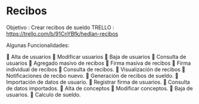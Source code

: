 # Recibos
Objetivo :  Crear recibos de sueldo
TRELLO :  https://trello.com/b/91CnYBfk/hedlan-recibos

Algunas  Funcionalidades:

	Alta de usuarios
	Modificar usuarios
	Baja de usuarios
	Consulta de usuarios
	Agregado masivo de recibos
	Firma masiva de recibos
	Firma individual de recibos
	Consulta de recibos.
	Visualización de recibos
	Notificaciones de recibo nuevo.
	Generación de recibos de sueldo.
	Importación de datos de usuario.
	Registrar firma de usuarios.
	Consulta de datos importados.
	Alta de conceptos
	Modificar conceptos.
	Baja de usuarios.
	Calculo de sueldo.
